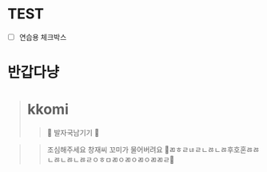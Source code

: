 # TEST
- [ ] 연습용 체크박스

# 반갑다냥
># kkomi
>> 🐾 발자국남기기 🐾

>>조심해주세요 창재씨
>>꼬미가 물어버려요
🐾ㄻㅎㄹㄶㄹㄴㅀㄴㅀ후호혼ㅀㅀㄴㅀㄴㅀㄴㅀㄹㅇㅎㅁㄻㅇㄻㅇㄻㅇㄻㄻㄹ🐾
